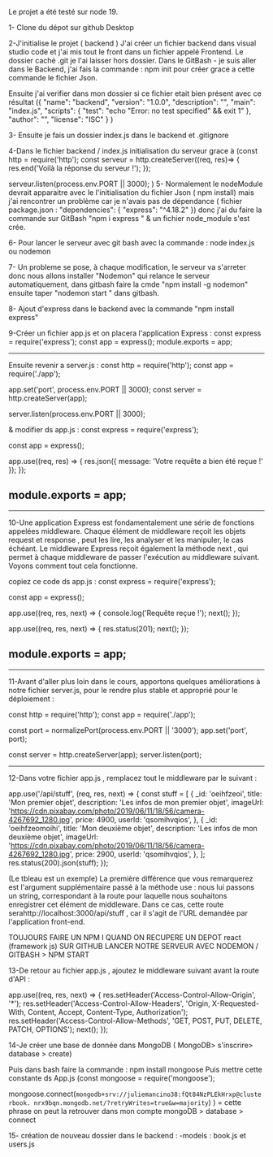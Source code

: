 Le projet a été testé sur node 19.

1- Clone du dépot sur github Desktop

2-J'initialise le projet ( backend )
J'ai créer un fichier backend dans visual studio code et j'ai mis tout le front dans un fichier appelé Frontend.
Le dossier caché .git je l'ai laisser hors dossier.
Dans le GitBash - je suis aller dans le Backend, j'ai fais la commande : npm init pour créer grace a cette commande le fichier Json.

Ensuite j'ai verifier dans mon dossier si ce fichier etait bien présent avec ce résultat ({
"name": "backend",
"version": "1.0.0",
"description": "",
"main": "index.js",
"scripts": {
"test": "echo \"Error: no test specified\" && exit 1"
},
"author": "",
"license": "ISC"
}
)

3- Ensuite je fais un dossier index.js dans le backend
et .gitignore

4-Dans le fichier backend / index.js initialisation du serveur grace à (const http = require('http');
const serveur = http.createServer((req, res)=> {
res.end('Voilà la réponse du serveur !');
});

serveur.listen(process.env.PORT || 3000);
)
5- Normalement le nodeModule devrait apparaitre avec le l'initialisation du fichier Json ( npm install) mais j'ai rencontrer un problème car je n'avais pas de dépendance ( fichier package.json : "dependencies": {
"express": "^4.18.2"
}) donc j'ai du faire la commande sur GitBash "npm i express " & un fichier node_module s'est crée.

6- Pour lancer le serveur avec git bash avec la commande : node index.js ou nodemon

7- Un probleme se pose, à chaque modification, le serveur va s'arreter donc nous allons installer "Nodemon" qui relance le serveur automatiquement, dans gitbash faire la cmde "npm install -g nodemon" ensuite taper "nodemon start " dans gitbash.

8- Ajout d'express dans le backend avec la commande "npm install express"



9-Créer un fichier app.js et on placera l'application Express :
const express = require('express');
const app = express();
module.exports = app;

----------------------------------------------

Ensuite revenir a server.js :
const http = require('http');
const app = require('./app');

app.set('port', process.env.PORT || 3000);
const server = http.createServer(app);

server.listen(process.env.PORT || 3000);

& modifier ds app.js : const express = require('express');

const app = express();

app.use((req, res) => {
res.json({ message: 'Votre requête a bien été reçue !' });
});

## module.exports = app;
-------------------------------------------------

10-Une application Express est fondamentalement une série de fonctions appelées middleware. Chaque élément de middleware reçoit les objets request et response , peut les lire, les analyser et les manipuler, le cas échéant. Le middleware Express reçoit également la méthode next , qui permet à chaque middleware de passer l'exécution au middleware suivant. Voyons comment tout cela fonctionne.

copiez ce code ds app.js :
const express = require('express');

const app = express();

app.use((req, res, next) => {
console.log('Requête reçue !');
next();
});

app.use((req, res, next) => {
res.status(201);
next();
});

## module.exports = app;

--------------------------------------------------

11-Avant d'aller plus loin dans le cours, apportons quelques améliorations à notre fichier server.js, pour le rendre plus stable et approprié pour le déploiement :

const http = require('http');
const app = require('./app');

const port = normalizePort(process.env.PORT || '3000');
app.set('port', port);

const server = http.createServer(app);
server.listen(port);

---------------------------------------------------

12-Dans votre fichier app.js , remplacez tout le middleware par le suivant :

app.use('/api/stuff', (req, res, next) => {
const stuff = [
{
_id: 'oeihfzeoi',
title: 'Mon premier objet',
description: 'Les infos de mon premier objet',
imageUrl: 'https://cdn.pixabay.com/photo/2019/06/11/18/56/camera-4267692_1280.jpg',
price: 4900,
userId: 'qsomihvqios',
},
{
_id: 'oeihfzeomoihi',
title: 'Mon deuxième objet',
description: 'Les infos de mon deuxième objet',
imageUrl: 'https://cdn.pixabay.com/photo/2019/06/11/18/56/camera-4267692_1280.jpg',
price: 2900,
userId: 'qsomihvqios',
},
];
res.status(200).json(stuff);
});

(Le tbleau est un exemple)
La première différence que vous remarquerez est l'argument supplémentaire passé à la méthode use : nous lui passons un string, correspondant à la route pour laquelle nous souhaitons enregistrer cet élément de middleware. Dans ce cas, cette route serahttp://localhost:3000/api/stuff , car il s'agit de l'URL demandée par l'application front-end.

TOUJOURS FAIRE UN NPM I QUAND ON RECUPERE UN DEPOT react (framework js) SUR GITHUB
LANCER NOTRE SERVEUR AVEC NODEMON / GITBASH > NPM START

13-De retour au fichier app.js , ajoutez le middleware suivant avant la route d'API :

app.use((req, res, next) => {
res.setHeader('Access-Control-Allow-Origin', '\*');
res.setHeader('Access-Control-Allow-Headers', 'Origin, X-Requested-With, Content, Accept, Content-Type, Authorization');
res.setHeader('Access-Control-Allow-Methods', 'GET, POST, PUT, DELETE, PATCH, OPTIONS');
next();
});

14-Je créer une base de donnée dans MongoDB 
( MongoDB> s'inscrire> database > create)

Puis dans bash faire la commande : npm install mongoose
Puis mettre cette constante ds App.js (const mongoose = require('mongoose');

mongoose.connect(`mongodb+srv://juliemancino38:fQt84NzPLEkHrxp@clusterbook.
nrx9bqn.mongodb.net/?retryWrites=true&w=majority`)
) = cette phrase on peut la retrouver dans mon compte mongoDB > database > connect 

15- création de nouveau dossier dans le  backend : 
-models : book.js et users.js
